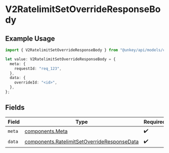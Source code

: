 # V2RatelimitSetOverrideResponseBody

## Example Usage

```typescript
import { V2RatelimitSetOverrideResponseBody } from "@unkey/api/models/components";

let value: V2RatelimitSetOverrideResponseBody = {
  meta: {
    requestId: "req_123",
  },
  data: {
    overrideId: "<id>",
  },
};
```

## Fields

| Field                                                                                                      | Type                                                                                                       | Required                                                                                                   | Description                                                                                                |
| ---------------------------------------------------------------------------------------------------------- | ---------------------------------------------------------------------------------------------------------- | ---------------------------------------------------------------------------------------------------------- | ---------------------------------------------------------------------------------------------------------- |
| `meta`                                                                                                     | [components.Meta](../../models/components/meta.md)                                                         | :heavy_check_mark:                                                                                         | N/A                                                                                                        |
| `data`                                                                                                     | [components.RatelimitSetOverrideResponseData](../../models/components/ratelimitsetoverrideresponsedata.md) | :heavy_check_mark:                                                                                         | N/A                                                                                                        |